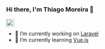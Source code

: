 ### Hi there, I'm Thiago Moreira 👋

<a href="https://www.linkedin.com/in/thiago-dom">
  <img align="left" alt="Thiago's Linkedin" width="22px" src="https://cdn.jsdelivr.net/npm/simple-icons@v3/icons/linkedin.svg" />
</a>
<br>



- 🔭 I’m currently working on [Laravel](http://laravel.com)
- 🌱 I’m currently learning [Vue.js](https://vuejs.org)
<!-- 👯 I’m looking to collaborate on ...
- 🤔 I’m looking for help with ...
- 💬 Ask me about ...
- 📫 How to reach me: ...
- 😄 Pronouns: ...
- ⚡ Fun fact: ...
-->
